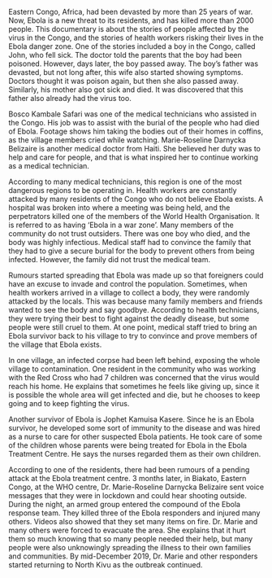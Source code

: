 Eastern Congo, Africa, had been devasted by more than 25 years of war. Now, Ebola is a new threat to its residents, and has killed more than 2000 people. This documentary is about the stories of people affected by the virus in the Congo, and the stories of health workers risking their lives in the Ebola danger zone. One of the stories included a boy in the Congo, called John, who fell sick. The doctor told the parents that the boy had been poisoned. However, days later, the boy passed away. The boy’s father was devasted, but not long after, this wife also started showing symptoms. Doctors thought it was poison again, but then she also passed away. Similarly, his mother also got sick and died. It was discovered that this father also already had the virus too.

Bosco Kambale Safari was one of the medical technicians who assisted in the Congo. His job was to assist with the burial of the people who had died of Ebola. Footage shows him taking the bodies out of their homes in coffins, as the village members cried while watching. Marie-Roseline Darnycka Belizaire is another medical doctor from Haiti. She believed her duty was to help and care for people, and that is what inspired her to continue working as a medical technician.

According to many medical technicians, this region is one of the most dangerous regions to be operating in. Health workers are constantly attacked by many residents of the Congo who do not believe Ebola exists. A hospital was broken into where a meeting was being held, and the perpetrators killed one of the members of the World Health Organisation. It is referred to as having ‘Ebola in a war zone’. Many members of the community do not trust outsiders. There was one boy who died, and the body was highly infectious. Medical staff had to convince the family that they had to give a secure burial for the body to prevent others from being infected. However, the family did not trust the medical team.

Rumours started spreading that Ebola was made up so that foreigners could have an excuse to invade and control the population. Sometimes, when health workers arrived in a village to collect a body, they were randomly attacked by the locals. This was because many family members and friends wanted to see the body and say goodbye. According to health technicians, they were trying their best to fight against the deadly disease, but some people were still cruel to them. At one point, medical staff tried to bring an Ebola survivor back to his village to try to convince and prove members of the village that Ebola exists.

In one village, an infected corpse had been left behind, exposing the whole village to contamination. One resident in the community who was working with the Red Cross who had 7 children was concerned that the virus would reach his home. He explains that sometimes he feels like giving up, since it is possible the whole area will get infected and die, but he chooses to keep going and to keep fighting the virus.

Another survivor of Ebola is Jophet Kamuisa Kasere. Since he is an Ebola survivor, he developed some sort of immunity to the disease and was hired as a nurse to care for other suspected Ebola patients. He took care of some of the children whose parents were being treated for Ebola in the Ebola Treatment Centre. He says the nurses regarded them as their own children.

According to one of the residents, there had been rumours of a pending attack at the Ebola treatment centre. 3 months later, in Biakato, Eastern Congo, at the WHO centre, Dr. Marie-Roseline Darnycka Belizaire sent voice messages that they were in lockdown and could hear shooting outside. During the night, an armed group entered the compound of the Ebola response team. They killed three of the Ebola responders and injured many others. Videos also showed that they set many items on fire. Dr. Marie and many others were forced to evacuate the area. She explains that it hurt them so much knowing that so many people needed their help, but many people were also unknowingly spreading the illness to their own families and communities. By mid-December 2019, Dr. Marie and other responders started returning to North Kivu as the outbreak continued.